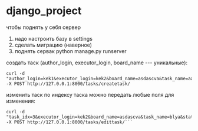 # django_project
чтобы поднять у себя сервер
1) надо настроить базу в settings
2) сделать миграцию (наверное)
3) поднять сервак python manage.py runserver


создать таск (author_login, executor_login, board_name --- уникальные): 
```
curl -d "author_login=kek1&executor_login=kek2&board_name=asdascva&task_name=aaa&status=1" -X POST http://127.0.0.1:8000/tasks/createtask/
```
изменить таск по индексу таска можно передать любые поля для изменения: 
```
curl -d "task_idx=3&executor_login=kek2&board_name=asdascva&task_name=blya&status=1" -X POST http://127.0.0.1:8000/tasks/edittask/```
```
